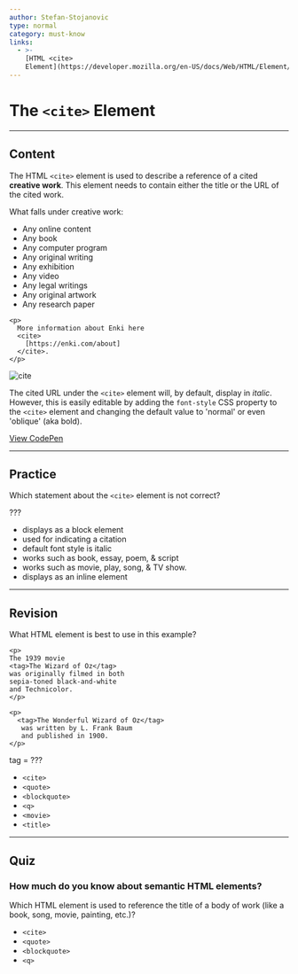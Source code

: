 ```yaml
---
author: Stefan-Stojanovic
type: normal
category: must-know
links:
  - >-
    [HTML <cite>
    Element](https://developer.mozilla.org/en-US/docs/Web/HTML/Element/cite){documentation}
---
```


# The `<cite>` Element


---

## Content

The HTML `<cite>` element is used to describe a reference of a cited **creative work**. This element needs to contain either the title or the URL of the cited work.

What falls under creative work:

- Any online content
- Any book
- Any computer program
- Any original writing
- Any exhibition
- Any video
- Any legal writings
- Any original artwork
- Any research paper

```plain-text
<p>
  More information about Enki here
  <cite>
    [https://enki.com/about]
  </cite>.
</p>
```

![cite](https://img.enkipro.com/28852f600f281af9f98989e02b4471bc.png)

The cited URL under the `<cite>` element will, by default, display in <i>italic</i>. However, this is easily editable by adding the `font-style` CSS property to the `<cite>` element and changing the default value to 'normal' or even 'oblique' (aka bold).

[View CodePen](https://codepen.io/enkidevs/pen/xzyKBz)


---

## Practice

Which statement about the `<cite>` element is not correct?

???

- displays as a block element
- used for indicating a citation
- default font style is italic
- works such as book, essay, poem, & script
- works such as movie, play, song, & TV show.
- displays as an inline element


---

## Revision

What HTML element is best to use in this example?

```plain-text
<p>
The 1939 movie
<tag>The Wizard of Oz</tag>
was originally filmed in both
sepia-toned black-and-white
and Technicolor.
</p>

<p>
  <tag>The Wonderful Wizard of Oz</tag>
   was written by L. Frank Baum
   and published in 1900.
</p>
```

tag = ???

- `<cite>`
- `<quote>`
- `<blockquote>`
- `<q>`
- `<movie>`
- `<title>`


---

## Quiz

### How much do you know about semantic HTML elements?


Which HTML element is used to reference the title of a body of work (like a book, song, movie, painting, etc.)?

- `<cite>`
- `<quote>`
- `<blockquote>`
- `<q>`
 
